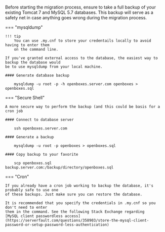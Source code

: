 Before starting the migration process, ensure to take a full backup of your existing Tomcat 7 and 
MySQL 5.7 databases. This backup will serve as a safety net in case anything goes wrong during 
the migration process.

=== "mysqldump"

    !!! tip 
        You can use .my.cnf to store your credentails locally to avoid having to enter them 
        on the command line.

    If you've granted external access to the database, the easiest way to backup the database would
    be to use mysqldump from your local machine. 
 
    #### Generate database backup
    
        mysqldump -u root -p -h openboxes.server.com openboxes > openboxes.sql
    

=== "Secure Shell"

    A more secure way to perform the backup (and this could be basis for a cron job 

    #### Connect to database server
    
        ssh openboxes.server.com
    
    #### Generate a backup 
    
        mysqldump -u root -p openboxes > openboxes.sql 
    
    #### Copy backup to your favorite 

        scp openboxes.sql backup.server.com:/backup/directory/openboxes.sql


=== "Cron"

    If you already have a cron job working to backup the database, it's probably safe to use one 
    of these backups. Just make sure you can restore the database. 

    It is recommended that you specify the credentials in .my.cnf so you don't need to enter
    them in the command. See the following Stack Exchange regarding 
    [MySQL client passwordless access](https://serverfault.com/questions/358903/store-the-mysql-client-password-or-setup-password-less-authentication)

    
